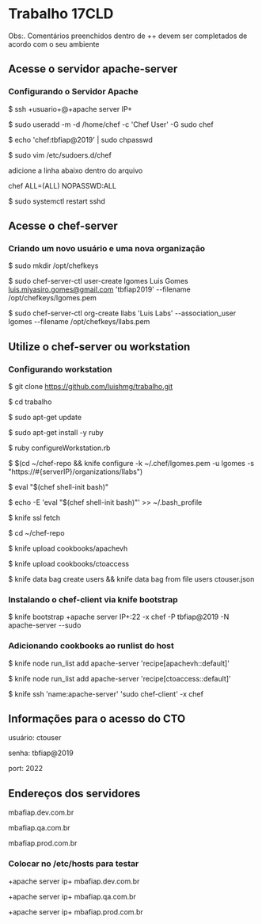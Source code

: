 # Trabalho 17CLD
Obs:. Comentários preenchidos dentro de ++ devem ser completados de acordo com o seu ambiente

## Acesse o servidor apache-server
### Configurando o Servidor Apache
$ ssh +usuario+@+apache server IP+

$ sudo useradd -m -d /home/chef -c 'Chef User' -G sudo chef

$ echo 'chef:tbfiap@2019' | sudo chpasswd

$ sudo vim /etc/sudoers.d/chef

adicione a linha abaixo dentro do arquivo

chef ALL=(ALL) NOPASSWD:ALL

$ sudo systemctl restart sshd

## Acesse o chef-server
### Criando um novo usuário e uma nova organização
$ sudo mkdir /opt/chefkeys

$ sudo chef-server-ctl user-create lgomes Luis Gomes luis.miyasiro.gomes@gmail.com 'tbfiap2019' --filename /opt/chefkeys/lgomes.pem

$ sudo chef-server-ctl org-create llabs 'Luis Labs' --association_user lgomes --filename /opt/chefkeys/llabs.pem

## Utilize o chef-server ou workstation
### Configurando workstation
$ git clone https://github.com/luishmg/trabalho.git 

$ cd trabalho

$ sudo apt-get update

$ sudo apt-get install -y ruby

$ ruby configureWorkstation.rb

$ $(cd ~/chef-repo && knife configure -k ~/.chef/lgomes.pem -u lgomes -s "https://#{serverIP}/organizations/llabs")

$ eval "$(chef shell-init bash)"

$ echo -E 'eval "$(chef shell-init bash)"' >> ~/.bash_profile

$ knife ssl fetch

$ cd ~/chef-repo 

$ knife upload cookbooks/apachevh

$ knife upload cookbooks/ctoaccess

$ knife data bag create users && knife data bag from file users ctouser.json

### Instalando o chef-client via knife bootstrap
$ knife bootstrap +apache server IP+:22 -x chef -P tbfiap@2019 -N apache-server --sudo

### Adicionando cookbooks ao runlist do host
$ knife node run_list add apache-server 'recipe[apachevh::default]'

$ knife node run_list add apache-server 'recipe[ctoaccess::default]'

$ knife ssh 'name:apache-server' 'sudo chef-client' -x chef

## Informações para o acesso do CTO
usuário: ctouser

senha: tbfiap@2019

port: 2022

## Endereços dos servidores
mbafiap.dev.com.br

mbafiap.qa.com.br

mbafiap.prod.com.br

### Colocar no /etc/hosts para testar
+apache server ip+ mbafiap.dev.com.br 

+apache server ip+ mbafiap.qa.com.br 

+apache server ip+ mbafiap.prod.com.br 
